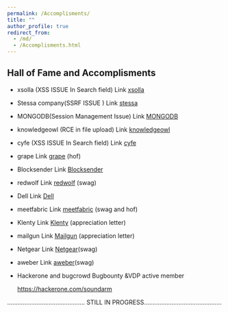 ```yaml
---
permalink: /Accomplisments/
title: ""
author_profile: true
redirect_from: 
  - /md/
  - /Accomplisments.html
---
```

## Hall of Fame and Accomplisments

* xsolla (XSS ISSUE In Search field) Link [xsolla](https://help.xsolla.com/xsolla-bounty-program)

* Stessa company(SSRF ISSUE ) Link [stessa](https://www.linkedin.com/posts/soundar-m-4647b3149_achievement-bugbounty-responsibleabrdisclosure-activity-6642087970239275008-RXXB?utm_source=share&utm_medium=member_desktop)

* MONGODB(Session Management Issue) Link [MONGODB](https://www.mongodb.com/company/contact/mongodb-vulnerability-disclosure-policy)

* knowledgeowl (RCE in file upload) Link [knowledgeowl](https://www.knowledgeowl.com/vulnerability-disclosure-policy/)

* cyfe (XSS ISSUE In Search field) Link [cyfe](https://www.cyfe.com/security-research-contributors/)

* grape Link [grape](https://www.grape.io/report) (hof)

* Blocksender   Link [Blocksender](https://blocksender.io/vulnerability-disclosure-policy/)

* redwolf Link [redwolf](https://www.redwolf.in/) (swag)

* Dell Link [Dell](https://www.dell.com/support/contents/en-in/article/product-support/self-support-knowledgebase/security-antivirus/alerts-vulnerabilities/dell-vulnerability-response-policy)

* meetfabric Link [meetfabric](https://meetfabric.com/legal/security-policy) (swag and hof)

* Klenty Link [Klenty](https://www.klenty.com/responsible-disclosure) (appreciation letter)

* mailgun Link [Mailgun](https://www.mailgun.com/blog/it-and-engineering/vulnerability-management/) (appreciation letter)

* Netgear Link [Netgear](https://www.netgear.com/in/about/security/)(swag)

* aweber Link [aweber](https://www.aweber.com/responsible-disclosure.htm)(swag)

* Hackerone and bugcrowd Bugbounty &VDP active member

  https://hackerone.com/soundarm

............................................. STILL IN PROGRESS.............................................
